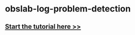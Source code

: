 # obslab-log-problem-detection

## [Start the tutorial here >>](https://dynatrace.github.io/obslab-log-problem-detection)
